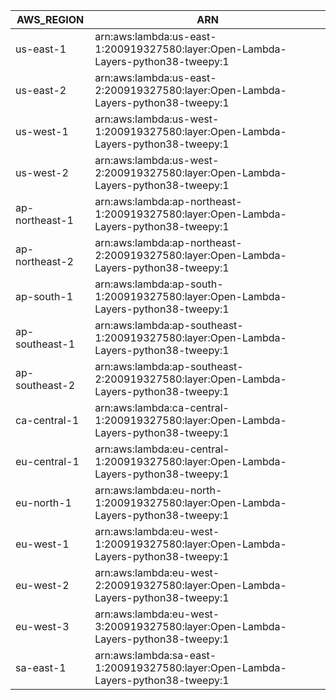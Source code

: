 AWS_REGION      |  ARN
----------------|---------------------------------------------------------------------------------------
us-east-1       |  arn:aws:lambda:us-east-1:200919327580:layer:Open-Lambda-Layers-python38-tweepy:1
us-east-2       |  arn:aws:lambda:us-east-2:200919327580:layer:Open-Lambda-Layers-python38-tweepy:1
us-west-1       |  arn:aws:lambda:us-west-1:200919327580:layer:Open-Lambda-Layers-python38-tweepy:1
us-west-2       |  arn:aws:lambda:us-west-2:200919327580:layer:Open-Lambda-Layers-python38-tweepy:1
ap-northeast-1  |  arn:aws:lambda:ap-northeast-1:200919327580:layer:Open-Lambda-Layers-python38-tweepy:1
ap-northeast-2  |  arn:aws:lambda:ap-northeast-2:200919327580:layer:Open-Lambda-Layers-python38-tweepy:1
ap-south-1      |  arn:aws:lambda:ap-south-1:200919327580:layer:Open-Lambda-Layers-python38-tweepy:1
ap-southeast-1  |  arn:aws:lambda:ap-southeast-1:200919327580:layer:Open-Lambda-Layers-python38-tweepy:1
ap-southeast-2  |  arn:aws:lambda:ap-southeast-2:200919327580:layer:Open-Lambda-Layers-python38-tweepy:1
ca-central-1    |  arn:aws:lambda:ca-central-1:200919327580:layer:Open-Lambda-Layers-python38-tweepy:1
eu-central-1    |  arn:aws:lambda:eu-central-1:200919327580:layer:Open-Lambda-Layers-python38-tweepy:1
eu-north-1      |  arn:aws:lambda:eu-north-1:200919327580:layer:Open-Lambda-Layers-python38-tweepy:1
eu-west-1       |  arn:aws:lambda:eu-west-1:200919327580:layer:Open-Lambda-Layers-python38-tweepy:1
eu-west-2       |  arn:aws:lambda:eu-west-2:200919327580:layer:Open-Lambda-Layers-python38-tweepy:1
eu-west-3       |  arn:aws:lambda:eu-west-3:200919327580:layer:Open-Lambda-Layers-python38-tweepy:1
sa-east-1       |  arn:aws:lambda:sa-east-1:200919327580:layer:Open-Lambda-Layers-python38-tweepy:1
